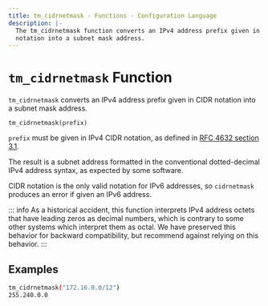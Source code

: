 ```yaml
---
title: tm_cidrnetmask - Functions - Configuration Language
description: |-
  The tm_cidrnetmask function converts an IPv4 address prefix given in CIDR
  notation into a subnet mask address.
---
```


# `tm_cidrnetmask` Function

`tm_cidrnetmask` converts an IPv4 address prefix given in CIDR notation into
a subnet mask address.

```hcl
tm_cidrnetmask(prefix)
```

`prefix` must be given in IPv4 CIDR notation, as defined in
[RFC 4632 section 3.1](https://tools.ietf.org/html/rfc4632#section-3.1).

The result is a subnet address formatted in the conventional dotted-decimal
IPv4 address syntax, as expected by some software.

CIDR notation is the only valid notation for IPv6 addresses, so `cidrnetmask`
produces an error if given an IPv6 address.

::: info
As a historical accident, this function interprets IPv4 address
octets that have leading zeros as decimal numbers, which is contrary to some
other systems which interpret them as octal. We have preserved this behavior
for backward compatibility, but recommend against relying on this behavior.
:::

## Examples

```sh
tm_cidrnetmask("172.16.0.0/12")
255.240.0.0
```
